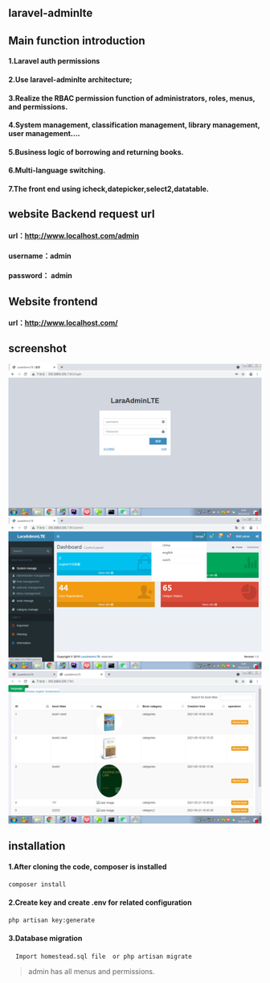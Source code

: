 
## laravel-adminlte

## Main function introduction
#### 1.Laravel auth permissions
#### 2.Use laravel-adminlte architecture;
#### 3.Realize the RBAC permission function of administrators, roles, menus, and permissions.
#### 4.System management, classification management, library management, user management....
#### 5.Business logic of borrowing and returning books.
#### 6.Multi-language switching.
#### 7.The front end using icheck,datepicker,select2,datatable.

## website Backend request url
#### url：http://www.localhost.com/admin
#### username：admin
#### password： admin


##  Website frontend
#### url：http://www.localhost.com/


## screenshot

![image](https://github.com/ZhuGsen/bookmanage/blob/main/public/images/pro/1.png)
![image](https://github.com/ZhuGsen/bookmanage/blob/main/public/images/pro/2.png)
![image](https://github.com/ZhuGsen/bookmanage/blob/main/public/images/pro/3.png)

## installation

#### 1.After cloning the code, composer is installed
```
composer install
```
#### 2.Create key and create .env for related configuration

```
php artisan key:generate
```
#### 3.Database migration

```
  Import homestead.sql file  or php artisan migrate   
```


> admin has all menus and permissions.

